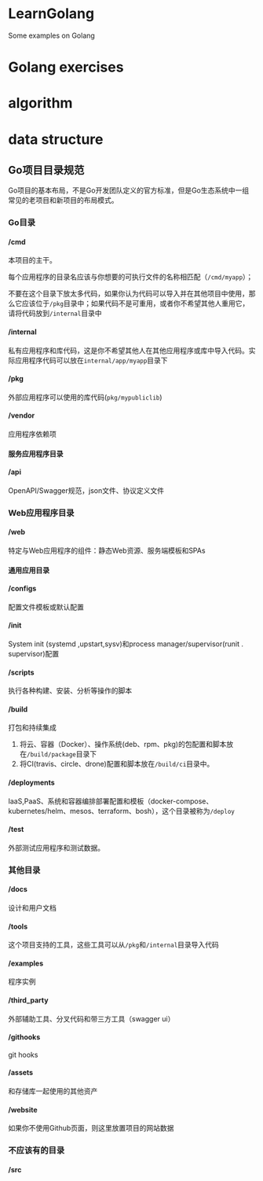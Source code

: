 # LearnGolang
Some examples on Golang

# Golang exercises

# algorithm

# data structure

## Go项目目录规范
Go项目的基本布局，不是Go开发团队定义的官方标准，但是Go生态系统中一组常见的老项目和新项目的布局模式。



### Go目录

#### /cmd

本项目的主干。

每个应用程序的目录名应该与你想要的可执行文件的名称相匹配（`/cmd/myapp`）；

不要在这个目录下放太多代码，如果你认为代码可以导入并在其他项目中使用，那么它应该位于`/pkg`目录中；如果代码不是可重用，或者你不希望其他人重用它，请将代码放到`/internal`目录中

#### /internal

私有应用程序和库代码，这是你不希望其他人在其他应用程序或库中导入代码。实际应用程序代码可以放在`internal/app/myapp`目录下

#### /pkg

外部应用程序可以使用的库代码(`pkg/mypubliclib`)

####  /vendor

应用程序依赖项

#### 服务应用程序目录

#### /api

OpenAPI/Swagger规范，json文件、协议定义文件

### Web应用程序目录

#### /web

特定与Web应用程序的组件：静态Web资源、服务端模板和SPAs

#### 通用应用目录

#### /configs

配置文件模板或默认配置

#### /init

System init (systemd ,upstart,sysv)和process manager/supervisor(runit . supervisor)配置

#### /scripts

执行各种构建、安装、分析等操作的脚本

#### /build

打包和持续集成

1. 将云、容器（Docker）、操作系统(deb、rpm、pkg)的包配置和脚本放在`/build/package`目录下
2. 将CI(travis、circle、drone)配置和脚本放在`/build/ci`目录中。

#### /deployments

IaaS,PaaS、系统和容器编排部署配置和模板（docker-compose、kubernetes/helm、mesos、terraform、bosh），这个目录被称为`/deploy`

#### /test

外部测试应用程序和测试数据。



### 其他目录

#### /docs

设计和用户文档

#### /tools

这个项目支持的工具，这些工具可以从`/pkg`和`/internal`目录导入代码

#### /examples

程序实例

#### /third_party

外部辅助工具、分叉代码和带三方工具（swagger ui）

#### /githooks

git hooks

#### /assets

和存储库一起使用的其他资产

#### /website

如果你不使用Github页面，则这里放置项目的网站数据



### 不应该有的目录

#### /src
